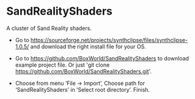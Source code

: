 # SandRealityShaders
A cluster of Sand Reality shaders.

* Go to https://sourceforge.net/projects/synthclipse/files/synthclipse-1.0.5/ and download the right install file for your OS.

* Go to https://github.com/BoxWorld/SandRealityShaders to download example project file. Or just 'git clone https://github.com/BoxWorld/SandRealityShaders.git'.

* Choose from menu ‘File -> Import’, Choose path for ‘SandRealityShaders’ in ‘Select root directory’. Finish.
